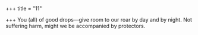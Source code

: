 +++
title = "11"

+++
You (all) of good drops—give room to our roar by day and by night. Not suffering harm, might we be accompanied by protectors.